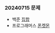 ### 20240715 문제
- 백준
[집합](https://www.acmicpc.net/problem/11723)
- 프로그래머스
[폰켓몬](https://school.programmers.co.kr/learn/courses/30/lessons/1845)
